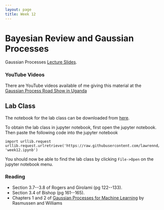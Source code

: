 ```yaml
---
layout: page
title: Week 12
---
```


Bayesian Review and Gaussian Processes
======================================

Gaussian Processes [Lecture
Slides](./assets/w12_gaussianProcesses.pdf).

### YouTube Videos

There are YouTube videos available of me giving this material at the
[Gaussian Process Road Show in Uganda](http://gpss.cc/gprs13/)

Lab Class
---------

The notebook for the lab class can be downloaded from
[here](http://nbviewer.ipython.org/github/lawrennd/mlai2015/blob/master/week12.ipynb).

To obtain the lab class in jupyter notebook, first open the jupyter
notebook. Then paste the following code into the jupyter notebook

    import urllib.request
    urllib.request.urlretrieve('https://raw.githubusercontent.com/lawrennd/mlai2015/master/week12.ipynb', 'week12.ipynb')

You should now be able to find the lab class by clicking `File->Open` on
the jupyter notebook menu.

### Reading

-  Section 3.7--3.8 of Rogers and Girolami (pg 122--133).
-  Section 3.4 of Bishop (pg 161--165).
-  Chapters 1 and 2 of [Gaussian Processes for Machine
   Learning](http://www.gaussianprocess.org/gpml/chapters/) by
   Rasmussen and Williams

